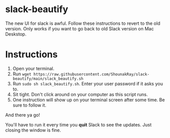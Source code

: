 # slack-beautify
The new UI for slack is awful. Follow these instructions to revert to the old version.
Only works if you want to go back to old Slack version on Mac Deskstop.

# Instructions
1. Open your terminal.
2. Run `wget https://raw.githubusercontent.com/ShounakRay/slack-beautify/main/slack_beautify.sh`
3. Run `sudo sh slack_beautify.sh`. Enter your user password if it asks you to.
4. Sit tight. Don't click around on your computer as this script runs.
5. One instruction will show up on your terminal screen after some time. Be sure to follow it.

And there ya go!

You'll have to run it every time you **quit** Slack to see the updates. Just closing the window is fine.
